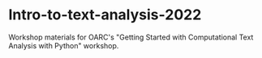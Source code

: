 # Intro-to-text-analysis-2022
Workshop materials for OARC's "Getting Started with  Computational Text Analysis with Python" workshop.
